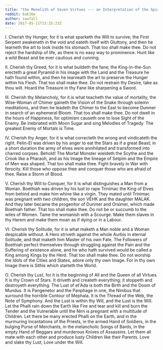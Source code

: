 ```yaml
---
title: "the Monolith of Seven Virtues --- an Interpretation of the Spirit of Boethiah"
reddit: 6ak36e
author: saufall
date: 2017-05-11T13:25:23Z
---
```


I. Cherish thy Hunger, for it is what sparketh the Will to survive; the First Serpent awakeneth in the void and eateth itself with Gluttony, and then he learneth the art to look inside his stomach. That too shall make thee.
Do not reject the hardship of life, as there is no easy way to prominence. Hunt like a wild Beast and be ever cautious and cunning. 


II. Cherish thy Greed, for it is what buildeth the fane; the King-in-the-Sun erecteth a great Pyramid in his image with the Land and the Treasure he hath found within, and then he learneath the art to preserve the Hunger within his Flesh. That too shall make thee. Do not restrain thy Desire, take as thou wilt. Hoard the Treasure in thy Fane like sharpening a Sword. 

III. Cherish thy Melancholy, for it is what teacheth the value of mortality, the Wise-Woman of Chimer gaineth the Vision of the Snake through solemn meditations, and then he leadeth the Chimer to the East to become Dunmer in search of an ephemeral Bloom. That too shall make thee. Do not dwell in the hours of Happiness, for optimism causeth one to lose Sight of the Enemy. Be inebriated with Moon Sugar and sing Melodies of Tragedy. The greatest Enemy of Mortals is Time.

IV. Cherish thy Anger, for it is what correcteth the wrong and vindicateth the right. Pelin-El was driven by his anger to eat the Stars as if a great Beast; in a short duration the army of elves were annihilated and transformed into charred corpses. Behold! The Mortal Monster wieldeth the Scythe and the Crook like a Pharaoh, and as his Image the lineage of Setpim and the Empire of Men was shaped. That too shall make thee. Fight bravely in War with ferocity. Kill those who oppose thee and conquer those who are afraid of thee. Raise a Storm of Blood.



V. Cherish thy Will to Conquer, for it is what distinguishes a Man from a Woman. Boethiah was driven by his lust to rape Trinimac the King of Elves from behind and make him whine like a virgin. They mated until Trinimac was pregnant with two children, the son VEHK and the daughter MALAK. And they later became the progenitor of Dunmer and Orsimer, which made Boethiah father. That too shall make thee. Do not be or succumb to the wiles of Women. Tame the womanish with a Scourge. Make them slaves in thy Harem and make them moan as if dying or in a Labour. 

VI. Cherish thy Solitude, for it is what maketh a Man noble and a Woman despicable without. A Hero striveth against the whole Aurbis in eternal Solitude, and that maketh him Master of his own Fate. The Followers of Boethiah perfect themselves through struggling against the Pain and the Suffering of existence alone, and he who hath survived would be called a King among Kings by the Herd. That too shall make thee. Do not worship the Idols of the Cities and States, adore only thy own Image. For in thy own Image there is Sithis which starteth the World.

O. Cherish thy Lust, for it is the beginning of All and the Queen of all Virtues. It is thy Crown of Stars. It driveth and createth everything; it stoppeth and destroyeth everything. The Lust of et'Ada is both the Birth and the Doom of Mundus. It is Pangenetor and the Panphage in one, the Nimbus that surround the horrible Contour of Mephala. It is the Thread of the Web, the Note of Symphony. And the Lust is within thy Will, and the Lust is the Will. Let the Phalli rain down the Earth like Fire and tear and kill and burn the Tender and the Vulnerable until the Nirn is pregnant with a multitude of Children. Let there be many erected Phalli on the Earth, and in the murmuring Incantations of the Priests, in the armed Hand of Soldiers, in the bulging Purse of Merchants, in the melancholic Songs of Bards, in the empty Hand of Beggars and murderous Knives of Assassins. Let them all mate with each other and produce lusty Children like their Parents. Love and slake thy Lust; Love under the Will.



